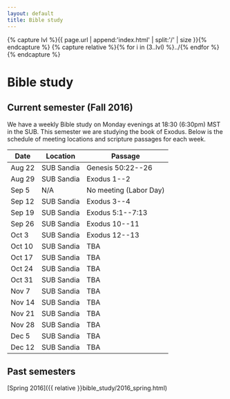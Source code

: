 ```yaml
---
layout: default
title: Bible study
---
```


{% capture lvl %}{{ page.url | append:'index.html' | split:'/' | size }}{% endcapture %}
{% capture relative %}{% for i in (3..lvl) %}../{% endfor %}{% endcapture %}

Bible study
===========

Current semester (Fall 2016)
----------------------------

We have a weekly Bible study on Monday evenings at 18:30 (6:30pm) MST in the
SUB. This semester we are studying the book of Exodus. Below is the schedule
of meeting locations and scripture passages for each week.

| Date   | Location               | Passage                          |
| ------ | ---------------------- | -------------------------------- |
| Aug 22 | SUB Sandia             | Genesis 50:22--26                |
| Aug 29 | SUB Sandia             | Exodus 1--2                      |
| Sep  5 | N/A                    | No meeting (Labor Day)           |
| Sep 12 | SUB Sandia             | Exodus 3--4                      |
| Sep 19 | SUB Sandia             | Exodus 5:1--7:13                 |
| Sep 26 | SUB Sandia             | Exodus 10--11                    |
| Oct  3 | SUB Sandia             | Exodus 12--13                    |
| Oct 10 | SUB Sandia             | TBA                              |
| Oct 17 | SUB Sandia             | TBA                              |
| Oct 24 | SUB Sandia             | TBA                              |
| Oct 31 | SUB Sandia             | TBA                              |
| Nov  7 | SUB Sandia             | TBA                              |
| Nov 14 | SUB Sandia             | TBA                              |
| Nov 21 | SUB Sandia             | TBA                              |
| Nov 28 | SUB Sandia             | TBA                              |
| Dec  5 | SUB Sandia             | TBA                              |
| Dec 12 | SUB Sandia             | TBA                              |

Past semesters
--------------

[Spring 2016]({{ relative }}bible_study/2016_spring.html)
